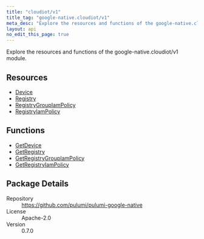 ```yaml
---
title: "cloudiot/v1"
title_tag: "google-native.cloudiot/v1"
meta_desc: "Explore the resources and functions of the google-native.cloudiot/v1 module."
layout: api
no_edit_this_page: true
---
```


<!-- WARNING: this file was generated by Pulumi Docs Generator. -->
<!-- Do not edit by hand unless you're certain you know what you are doing! -->

Explore the resources and functions of the google-native.cloudiot/v1 module.

<h2 id="resources">Resources</h2>
<ul class="api">
    <li><a href="device" title="Device"><span class="symbol resource"></span>Device</a></li>
    <li><a href="registry" title="Registry"><span class="symbol resource"></span>Registry</a></li>
    <li><a href="registrygroupiampolicy" title="RegistryGroupIamPolicy"><span class="symbol resource"></span>RegistryGroupIamPolicy</a></li>
    <li><a href="registryiampolicy" title="RegistryIamPolicy"><span class="symbol resource"></span>RegistryIamPolicy</a></li>
</ul>

<h2 id="functions">Functions</h2>
<ul class="api">
    <li><a href="getdevice" title="GetDevice"><span class="symbol function"></span>GetDevice</a></li>
    <li><a href="getregistry" title="GetRegistry"><span class="symbol function"></span>GetRegistry</a></li>
    <li><a href="getregistrygroupiampolicy" title="GetRegistryGroupIamPolicy"><span class="symbol function"></span>GetRegistryGroupIamPolicy</a></li>
    <li><a href="getregistryiampolicy" title="GetRegistryIamPolicy"><span class="symbol function"></span>GetRegistryIamPolicy</a></li>
</ul>

<h2 id="package-details">Package Details</h2>
<dl class="package-details">
	<dt>Repository</dt>
	<dd><a href="https://github.com/pulumi/pulumi-google-native">https://github.com/pulumi/pulumi-google-native</a></dd>
	<dt>License</dt>
	<dd>Apache-2.0</dd>
	<dt>Version</dt>
	<dd>0.7.0</dd>
</dl>

